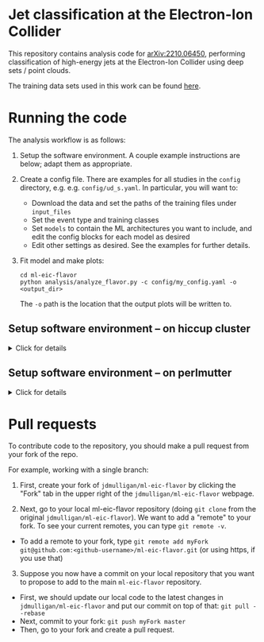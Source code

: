 # Jet classification at the Electron-Ion Collider

This repository contains analysis code for [arXiv:2210.06450](https://inspirehep.net/literature/2164495), performing classification of high-energy jets at the Electron-Ion Collider using deep sets / point clouds.

The training data sets used in this work can be found [here](10.5281/zenodo.7538810).

# Running the code

The analysis workflow is as follows:

1. Setup the software environment. A couple example instructions are below; adapt them as appropriate.

2. Create a config file. There are examples for all studies in the `config` directory, e.g. e.g. `config/ud_s.yaml`. In particular, you will want to:
    - Download the data and set the paths of the training files under `input_files`
    - Set the event type and training classes
    - Set `models` to contain the ML architectures you want to include, and edit the config blocks for each model as desired
    - Edit other settings as desired. See the examples for further details.
   
3. Fit model and make plots:
   ```
   cd ml-eic-flavor
   python analysis/analyze_flavor.py -c config/my_config.yaml -o <output_dir>
   ```
   The `-o` path is the location that the output plots will be written to. 

## Setup software environment – on hiccup cluster
<details>
  <summary>Click for details</summary>
<br/> 
  
### Logon and allocate a node
  
Logon to hiccup:
```
ssh <user>@hic.lbl.gov
```

First, request an interactive node from the slurm batch system:
   ```
   srun -N 1 -n 20 -t 2:00:00 -p quick --pty bash
   ``` 
   which requests 1 full node (20 cores) for 2 hours in the `quick` queue. You can choose the time and queue: you can use the `quick` partition for up to a 2 hour session, `std` for a 24 hour session, or `long` for a 72 hour session – but you will wait longer for the longer queues). 
Depending how busy the squeue is, you may get the node instantly, or you may have to wait awhile.
When you’re done with your session, just type `exit`.
Please do not run anything but the lightest tests on the login node. If you are finding that you have to wait a long time, let us know and we can take a node out of the slurm queue and logon to it directly.

### Initialize environment
  
Now we need to initialize the environment: load heppy, set the python version, and create a virtual environment for python packages.
Since various ML packages require higher python versions than installed system-wide, we have set up an initialization script to take care of this. 
The first time you set up, you can do:
```
cd ml-eic-flavor
./init.sh --install
```
If you encounter an error that refers to python 3.6, make sure you do not have any modules or environments loaded (e.g. in your .bashrc). If you get an error related to pipenv, you can also try `pip install --user pipenv`.
  
On subsequent times, you don't need to pass the `install` flag:
```
cd ml-eic-flavor
./init.sh
```

Now we are ready to run our scripts.

   
</details>

## Setup software environment – on perlmutter
<details>
  <summary>Click for details</summary>
<br/> 
  
### Logon and allocate a node
  
Logon to perlmutter:
```
ssh <user>@perlmutter-p1.nersc.gov
```

First, request an [interactive node](https://docs.nersc.gov/jobs/interactive/) from the slurm batch system:
   ```
   salloc --nodes 1 --qos interactive --time 04:00:00 --constraint gpu --gpus 4 --account=alice_g
   ``` 
   which requests 4 GPUs on a node in the alice allocation (perlmutter usage is not charged, so use as much as you want). 
When you’re done with your session, just type `exit`.

### Initialize environment
  
We will only run the ML part of the pipeline on perlmutter. For now, you should copy your output file of generated jets/events:
```
scp -r /rstorage/ml-eic-flavor/<output_file> <user>@perlmutter-p1.nersc.gov:/pscratch/sd/j/<user>/
```

Now we need to initialize the environment:
```
cd ml-eic-flavor
source init_perlmutter.sh
```

Now we are ready to run our scripts.

</details>

# Pull requests

To contribute code to the repository, you should make a pull request from your fork of the repo.

For example, working with a single branch:

1. First, create your fork of `jdmulligan/ml-eic-flavor` by clicking the "Fork" tab in the upper right of the `jdmulligan/ml-eic-flavor` webpage.

2. Next, go to your local ml-eic-flavor repository (doing `git clone` from the original `jdmulligan/ml-eic-flavor`). We want to add a "remote" to your fork. To see your current remotes, you can type `git remote -v`. 

- To add a remote to your fork, type `git remote add myFork git@github.com:<github-username>/ml-eic-flavor.git` (or using https, if you use that)

3. Suppose you now have a commit on your local repository that you want to propose to add to the main `ml-eic-flavor` repository.

- First, we should update our local code to the latest changes in `jdmulligan/ml-eic-flavor` and put our commit on top of that: `git pull --rebase`
- Next, commit to your fork: `git push myFork master`
- Then, go to your fork and create a pull request.
